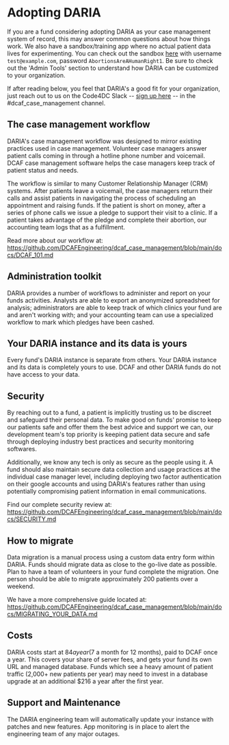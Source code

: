 # Adopting DARIA

If you are a fund considering adopting DARIA as your case management system of record, this may answer common questions about how things work. We also have a sandbox/training app where no actual patient data lives for experimenting. You can check out the sandbox [here](https://sandbox.dcabortionfund.org) with username `test@example.com`, password `AbortionsAreAHumanRight1`. Be sure to check out the 'Admin Tools' section to understand how DARIA can be customized to your organization.

If after reading below, you feel that DARIA's a good fit for your organization, just reach out to us on the Code4DC Slack -- [sign up here](https://codefordc.org/resources/slack.html) -- in the #dcaf_case_management channel.

## The case management workflow

DARIA's case management workflow was designed to mirror existing practices used in case management. Volunteer case managers answer patient calls coming in through a hotline phone number and voicemail. DCAF case management software helps the case managers keep track of patient status and needs.

The workflow is similar to many Customer Relationship Manager (CRM) systems. After patients leave a voicemail, the case managers return their calls and assist patients in navigating the process of scheduling an appointment and raising funds. If the patient is short on money, after a series of phone calls we issue a pledge to support their visit to a clinic. If a patient takes advantage of the pledge and complete their abortion, our accounting team logs that as a fulfillment.

Read more about our workflow at: 
https://github.com/DCAFEngineering/dcaf_case_management/blob/main/docs/DCAF_101.md

## Administration toolkit

DARIA provides a number of workflows to administer and report on your funds activities. Analysts are able to export an anonymized spreadsheet for analysis; administrators are able to keep track of which clinics your fund  are and aren't working with; and your accounting team can use a specialized workflow to mark which pledges have been cashed.

## Your DARIA instance and its data is yours

Every fund's DARIA instance is separate from others. Your DARIA instance and its data is completely yours to use. DCAF and other DARIA funds do not have access to your data.

## Security

By reaching out to a fund, a patient is implicitly trusting us to be discreet and safeguard their personal data. To make good on funds' promise to keep our patients safe and offer them the best advice and support we can, our development team's top priority is keeping patient data secure and safe through deploying industry best practices and security monitoring softwares. 

Additionally, we know any tech is only as secure as the people using it. A fund should also maintain secure data collection and usage practices at the individual case manager level, including deploying two factor authentication on their google accounts and using DARIA's features rather than using potentially compromising patient information in email communications.

Find our complete security review at:
https://github.com/DCAFEngineering/dcaf_case_management/blob/main/docs/SECURITY.md

## How to migrate

Data migration is a manual process using a custom data entry form within DARIA. Funds should migrate data as close to the go-live date as possible. Plan to have a team of volunteers in your fund complete the migration. One person should be able to migrate approximately 200 patients over a weekend.

We have a more comprehensive guide located at: https://github.com/DCAFEngineering/dcaf_case_management/blob/main/docs/MIGRATING_YOUR_DATA.md

## Costs

DARIA costs start at $84 a year ($7 a month for 12 months), paid to DCAF once a year. This covers your share of server fees, and gets your fund its own URL and managed database. Funds which see a heavy amount of patient traffic (2,000+ new patients per year) may need to invest in a database upgrade at an additional $216 a year after the first year.

## Support and Maintenance

The DARIA engineering team will automatically update your instance with patches and new features. App monitoring is in place to alert the engineering team of any major outages.
